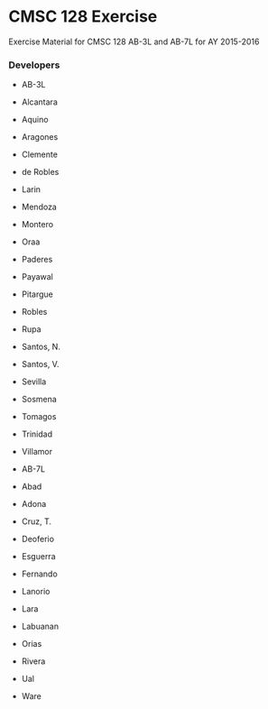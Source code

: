 # CMSC 128 Exercise

Exercise Material for CMSC 128 AB-3L and AB-7L for AY 2015-2016

### Developers
* AB-3L
 * Alcantara
 * Aquino
 * Aragones
 * Clemente
 * de Robles
 * Larin
 * Mendoza
 * Montero
 * Oraa
 * Paderes
 * Payawal
 * Pitargue
 * Robles
 * Rupa
 * Santos, N.
 * Santos, V.
 * Sevilla
 * Sosmena
 * Tomagos
 * Trinidad
 * Villamor
 
* AB-7L
 * Abad
 * Adona
 * Cruz, T.
 * Deoferio
 * Esguerra
 * Fernando
 * Lanorio
 * Lara	
 * Labuanan
 * Orias
 * Rivera
 * Ual
 * Ware

